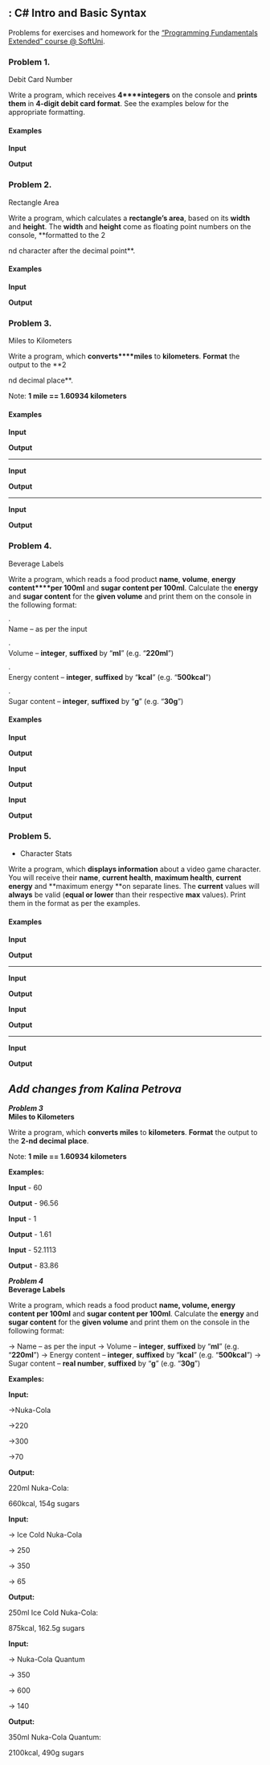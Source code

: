 ## : C# Intro and Basic Syntax

Problems for exercises and homework for the
[“Programming
Fundamentals Extended” course @ SoftUni](https://softuni.bg/courses/programming-fundamentals).

### Problem 1.                
Debit Card Number

Write a program, which receives **4****integers**
on the console and **prints them** in **4-digit debit card format**. See the
examples below for the appropriate formatting.

#### Examples

 

**Input**

 

**Output**

 

### Problem 2.                
Rectangle Area

Write a program, which calculates a **rectangle’s area**, based on its **width** and **height**. The **width** and **height** come as floating point numbers
on the console, **formatted to the 2

nd
character after the decimal point**.

#### Examples

 

**Input**

 

**Output**

 


### Problem 3.                
Miles to Kilometers

Write a program, which **converts****miles** to **kilometers**. **Format** the output to the **2

nd
decimal place**.

Note: **1
mile == 1.60934 kilometers**

#### Examples

 

**Input**

 

**Output**

 

** **

 

**Input**

 

**Output**

 

** **

 

**Input**

 

**Output**



### Problem 4.                
Beverage Labels

Write a program, which reads a food product
**name**, **volume**, **energy content****per 100ml** and **sugar content per 100ml**. Calculate the **energy** and **sugar content**
for the **given volume** and print them
on the console in the following format:

·      
Name – as per the input

·      
Volume – **integer**, **suffixed** by “**ml**” (e.g. “**220ml**”)

·      
Energy content – **integer**, **suffixed** by “**kcal**” (e.g.
“**500kcal**”)

·      
Sugar content – **integer**, **suffixed** by “**g**” (e.g. “**30g**”) 

#### Examples

 

**Input**

 

**Output**


 

**Input**

 

**Output**

 

 

**Input**

 

**Output**



### Problem 5.                
* Character Stats

Write a program, which **displays information** about a video game character. You will receive
their **name**, **current health**, **maximum
health**, **current energy** and **maximum energy **on separate lines. The **current** values will **always** be valid (**equal or lower** than their respective **max** values). Print them in the format as per the examples.

#### Examples

 

**Input**

 

**Output**

 

** **

 

**Input**

 

**Output**

**Input**

 

**Output**

 

** **

 

**Input**

**Output**

***Add changes from Kalina Petrova***
--------------------------------------------------------------------------------------------------------------------------

***Problem 3***             
**Miles to Kilometers**

Write a program, which **converts miles** to **kilometers**. **Format** the output to the **2-nd decimal place**.

Note: **1 mile == 1.60934 kilometers**

**Examples:**

**Input** - 60

**Output** - 96.56


**Input** - 1

**Output** - 1.61

**Input** - 52.1113

**Output** - 83.86


***Problem 4***            
**Beverage Labels**

Write a program, which reads a food product **name, volume, energy content per 100ml** and **sugar content per 100ml**. Calculate the **energy** and **sugar content** for the **given volume** and print them on the console in the following format:
  
-> Name – as per the input
-> Volume – **integer**, **suffixed** by “**ml**” (e.g. “**220ml**”)
-> Energy content – **integer**, **suffixed** by “**kcal**” (e.g. “**500kcal**”)
-> Sugar content – **real number**, **suffixed** by “**g**” (e.g. “**30g**”) 

**Examples:**

**Input:**

->Nuka-Cola

->220

->300

->70 

**Output:**

220ml Nuka-Cola:

660kcal, 154g sugars

**Input:**

-> Ice Cold Nuka-Cola

-> 250

-> 350

-> 65 

**Output:**

250ml Ice Cold Nuka-Cola:

875kcal, 162.5g sugars

**Input:**

-> Nuka-Cola Quantum

-> 350

-> 600

-> 140 

**Output:**

350ml Nuka-Cola Quantum:

2100kcal, 490g sugars
